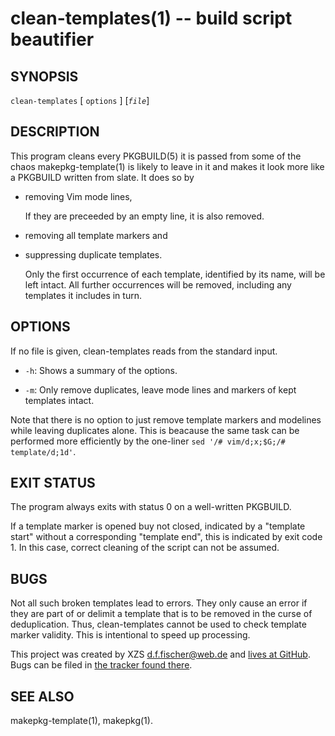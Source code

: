clean-templates(1) -- build script beautifier
============================================

## SYNOPSIS

`clean-templates` [ `options` ] [_`file`_]


## DESCRIPTION

This program cleans every PKGBUILD(5) it is passed from some of the chaos makepkg-template(1) is likely to leave in it and makes it look more like a PKGBUILD written from slate. It does so by

- removing Vim mode lines,

  If they are preceeded by an empty line, it is also removed.

- removing all template markers and

- suppressing duplicate templates.

  Only the first occurrence of each template, identified by its name, will be left intact. All further occurrences will be removed, including any templates it includes in turn.


## OPTIONS

  If no file is given, clean-templates reads from the standard input.

  - `-h`:
    Shows a summary of the options.

  - `-m`:
    Only remove duplicates, leave mode lines and markers of kept templates intact.

  Note that there is no option to just remove template markers and modelines while leaving duplicates alone. This is beacause the same task can be performed more efficiently by the one-liner `sed '/# vim/d;x;$G;/# template/d;1d'`.


## EXIT STATUS

The program always exits with status 0 on a well-written PKGBUILD.

If a template marker is opened buy not closed, indicated by a "template start" without a corresponding "template end", this is indicated by exit code 1. In this case, correct cleaning of the script can not be assumed.


## BUGS

Not all such broken templates lead to errors. They only cause an error if they are part of or delimit a template that is to be removed in the curse of deduplication. Thus, clean-templates cannot be used to check template marker validity. This is intentional to speed up processing.

This project was created by XZS <d.f.fischer@web.de> and [lives at GitHub](http://github.com/dffischer/pkgrepotools). Bugs can be filed in [the tracker found there](http://github.com/dffischer/pkgrepotools/issues).


## SEE ALSO

makepkg-template(1), makepkg(1).
